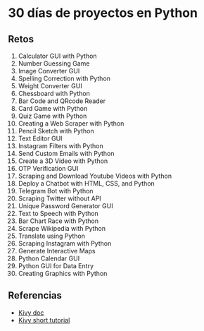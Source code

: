 # 30 días de proyectos en Python

## Retos

1. Calculator GUI with Python
2. Number Guessing Game
3. Image Converter GUI
4. Spelling Correction with Python
5. Weight Converter GUI
6. Chessboard with Python
7. Bar Code and QRcode Reader
8. Card Game with Python
9. Quiz Game with Python
10. Creating a Web Scraper with Python
11. Pencil Sketch with Python
12. Text Editor GUI
13. Instagram Filters with Python
14. Send Custom Emails with Python
15. Create a 3D Video with Python
16. OTP Verification GUI
17. Scraping and Download Youtube Videos with Python
18. Deploy a Chatbot with HTML, CSS, and Python
19. Telegram Bot with Python
20. Scraping Twitter without API
21. Unique Password Generator GUI
22. Text to Speech with Python
23. Bar Chart Race with Python
24. Scrape Wikipedia with Python
25. Translate using Python
26. Scraping Instagram with Python
27. Generate Interactive Maps
28. Python Calendar GUI
29. Python GUI for Data Entry
30. Creating Graphics with Python

## Referencias

* [Kivy doc](https://kivy.org/doc/stable/)
* [Kivy short tutorial](https://youtu.be/9JH8r8mz0g4)
